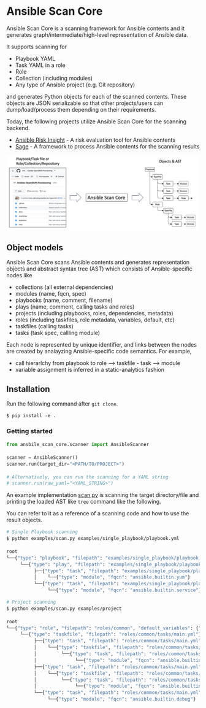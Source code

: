 # Ansible Scan Core

Ansible Scan Core is a scanning framework for Ansible contents and it generates graph/intermediate/high-level representation of Ansible data.

It supports scanning for
- Playbook YAML
- Task YAML in a role
- Role
- Collection (including modules)
- Any type of Ansible project (e.g. Git repository)

and generates Python objects for each of the scanned contents. These objects are JSON serializable so that other projects/users can dump/load/process them depending on their requirements.

Today, the following projects utilize Ansible Scan Core for the scanning backend.

- [Ansible Risk Insight](https://github.com/ansible/ansible-risk-insight) - A risk evaluation tool for Ansible contents
- [Sage](https://github.com/IBM/sage) - A framework to process Ansible contents for the scanning results


![overview](docs/images/ansible-scan-core-overview.png)


## Object models

Ansible Scan Core scans Ansible contents and generates representation objects and abstract syntax tree (AST) which consists of Ansible-specific nodes like
- collections (all external dependencies)
- modules (name, fqcn, spec)
- playbooks (name, comment, filename)
- plays (name, comment, calling tasks and roles)
- projects (including playbooks, roles, dependencies, metadata)
- roles (including taskfiles, role metadata, variables, default, etc)
- taskfiles (calling tasks)
- tasks (task spec, callling module)

Each node is represented by unique identifier, and links between the nodes are created by analayzing Ansible-specific code semantics. For example, 
- call hierarlchy from playbook to role --> taskfile - task --> module
- variable assignment is inferred in a static-analytics fashion

## Installation

Run the following command after `git clone`.

```
$ pip install -e .
```

### Getting started

```python
from ansbile_scan_core.scanner import AnsibleScanner

scanner = AnsibleScanner()
scanner.run(target_dir="<PATH/TO/PROJECT>")

# Alternatively, you can run the scanning for a YAML string
# scanner.run(raw_yaml="<YAML_STRING>")
```

An example implementation [scan.py](examples/scan.py) is scanning the target directory/file and printing the loaded AST like `tree` command like the following.

You can refer to it as a reference of a scanning code and how to use the result objects.

```bash
# Single Playbook scanning
$ python examples/scan.py examples/single_playbook/playbook.yml

root
└──{"type": "playbook", "filepath": "examples/single_playbook/playbook.yml"}
     └──{"type": "play", "filepath": "examples/single_playbook/playbook.yml"}
          ├──{"type": "task", "filepath": "examples/single_playbook/playbook.yml", "lines": "4 - 8", "name": "Ensure apache is at the latest version", "module": "yum"}
          │    └──{"type": "module", "fqcn": "ansible.builtin.yum"}
          └──{"type": "task", "filepath": "examples/single_playbook/playbook.yml", "lines": "9 - 13", "name": "Ensure apache is running", "module": "service"}
               └──{"type": "module", "fqcn": "ansible.builtin.service"}
```

```bash
# Project scanning
$ python examples/scan.py examples/project

root
└──{"type": "role", "filepath": "roles/common", "default_variables": {"foo": "bar"}}
     └──{"type": "taskfile", "filepath": "roles/common/tasks/main.yml"}
          ├──{"type": "task", "filepath": "roles/common/tasks/main.yml", "lines": "2 - 5", "name": "Install the correct web server for RHEL", "module": "ansible.builtin.import_tasks"}
          │    └──{"type": "taskfile", "filepath": "roles/common/tasks/redhat.yml"}
          │         └──{"type": "task", "filepath": "roles/common/tasks/redhat.yml", "lines": "2 - 6", "name": "Install web server", "module": "ansible.builtin.yum"}
          │              └──{"type": "module", "fqcn": "ansible.builtin.yum"}
          ├──{"type": "task", "filepath": "roles/common/tasks/main.yml", "lines": "6 - 9", "name": "Install the correct web server for Debian", "module": "ansible.builtin.import_tasks"}
          │    └──{"type": "taskfile", "filepath": "roles/common/tasks/debian.yml"}
          │         └──{"type": "task", "filepath": "roles/common/tasks/debian.yml", "lines": "2 - 6", "name": "Install web server", "module": "ansible.builtin.apt"}
          │              └──{"type": "module", "fqcn": "ansible.builtin.apt"}
          └──{"type": "task", "filepath": "roles/common/tasks/main.yml", "lines": "10 - 13", "name": "Print a variable", "module": "debug"}
               └──{"type": "module", "fqcn": "ansible.builtin.debug"}
```